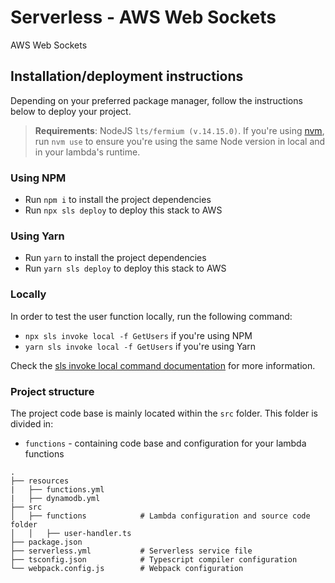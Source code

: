 # Serverless - AWS Web Sockets

AWS Web Sockets

## Installation/deployment instructions

Depending on your preferred package manager, follow the instructions below to deploy your project.

> **Requirements**: NodeJS `lts/fermium (v.14.15.0)`. If you're using [nvm](https://github.com/nvm-sh/nvm), run `nvm use` to ensure you're using the same Node version in local and in your lambda's runtime.

### Using NPM

- Run `npm i` to install the project dependencies
- Run `npx sls deploy` to deploy this stack to AWS

### Using Yarn

- Run `yarn` to install the project dependencies
- Run `yarn sls deploy` to deploy this stack to AWS

### Locally

In order to test the user function locally, run the following command:

- `npx sls invoke local -f GetUsers` if you're using NPM
- `yarn sls invoke local -f GetUsers` if you're using Yarn

Check the [sls invoke local command documentation](https://www.serverless.com/framework/docs/providers/aws/cli-reference/invoke-local/) for more information.

### Project structure

The project code base is mainly located within the `src` folder. This folder is divided in:

- `functions` - containing code base and configuration for your lambda functions

```
.
├── resources
|   ├── functions.yml
|   ├── dynamodb.yml
├── src
│   ├── functions            # Lambda configuration and source code folder
│   │   ├── user-handler.ts
├── package.json
├── serverless.yml           # Serverless service file
├── tsconfig.json            # Typescript compiler configuration
└── webpack.config.js        # Webpack configuration
```
